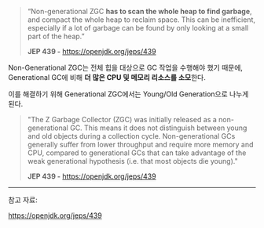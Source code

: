 > “Non-generational ZGC **has to scan the whole heap to find garbage**, and compact the whole heap to reclaim space. This can be inefficient, especially if a lot of garbage can be found by only looking at a small part of the heap.”
>
> **JEP 439 -** https://openjdk.org/jeps/439

Non-Generational ZGC는 전체 힙을 대상으로 GC 작업을 수행해야 했기 때문에, Generational GC에 비해 **더 많은 CPU 및 메모리 리소스를 소모**한다.

이를 해결하기 위해 Generational ZGC에서는 Young/Old Generation으로 나누게 된다.

> "The Z Garbage Collector (ZGC) was initially released as a non-generational GC. This means it does not distinguish between young and old objects during a collection cycle. Non-generational GCs generally suffer from lower throughput and require more memory and CPU, compared to generational GCs that can take advantage of the weak generational hypothesis (i.e. that most objects die young)."
>
> **JEP 439 -** https://openjdk.org/jeps/439

---

참고 자료:

https://openjdk.org/jeps/439